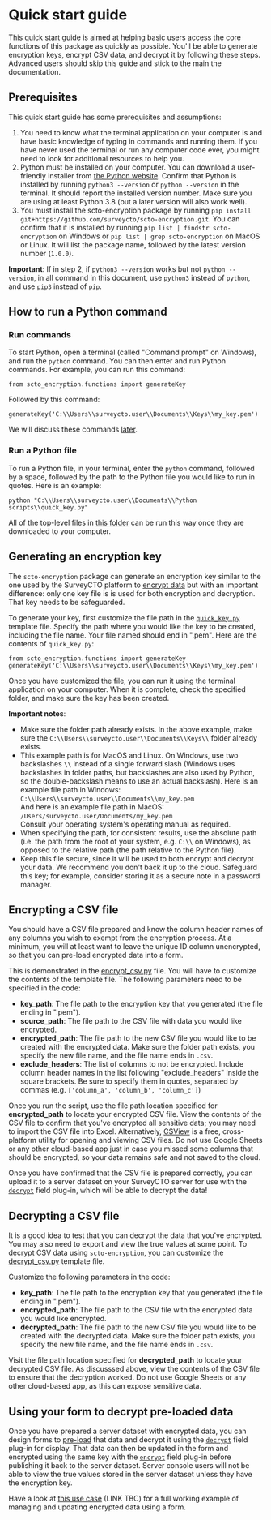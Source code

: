 # Quick start guide

This quick start guide is aimed at helping basic users access the core functions of this package as quickly as possible. You'll be able to generate encryption keys, encrypt CSV data, and decrypt it by following these steps. Advanced users should skip this guide and stick to the main the documentation.

## Prerequisites

This quick start guide has some prerequisites and assumptions:

1. You need to know what the terminal application on your computer is and have basic knowledge of typing in commands and running them. If you have never used the terminal or run any computer code ever, you might need to look for additional resources to help you.
2. Python must be installed on your computer. You can download a user-friendly installer from [the Python website](https://www.python.org/). Confirm that Python is installed by running `python3 --version` or `python --version` in the terminal. It should report the installed version number. Make sure you are using at least Python 3.8 (but a later version will also work well).
3. You must install the scto-encryption package by running `pip install git+https://github.com/surveycto/scto-encryption.git`. You can confirm that it is installed by running `pip list | findstr scto-encryption` on Windows or `pip list | grep scto-encryption` on MacOS or Linux. It will list the package name, followed by the latest version number (`1.0.0`).

**Important**: If in step 2, if `python3 --version` works but not  `python --version`, in all command in this document, use `python3` instead of `python`, and use `pip3` instead of `pip`.

## How to run a Python command

### Run commands

To start Python, open a terminal (called "Command prompt" on Windows), and run the `python` command. You can then enter and run Python commands. For example, you can run this command:

    from scto_encryption.functions import generateKey

Followed by this command:

    generateKey('C:\\Users\\surveycto.user\\Documents\\Keys\\my_key.pem')

We will discuss these commands [later](#generating-an-encryption-key).

### Run a Python file

To run a Python file, in your terminal, enter the `python` command, followed by a space, followed by the path to the Python file you would like to run in quotes. Here is an example:

    python "C:\\Users\\surveycto.user\\Documents\\Python scripts\\quick_key.py"

All of the top-level files in [this folder](../source/) can be run this way once they are downloaded to your computer.

## Generating an encryption key

The `scto-encryption` package can generate an encryption key similar to the one used by the SurveyCTO platform to [encrypt data](https://docs.surveycto.com/02-designing-forms/02-additional-topics/06.encrypting.html) but with an important difference: only one key file is is used for both encryption and decryption. That key needs to be safeguarded.

To generate your key, first customize the file path in the [`quick_key.py`](../source/quick_key.py) template file. Specify the path where you would like the key to be created, including the file name. Your file named should end in ".pem". Here are the contents of `quick_key.py`:

```
from scto_encryption.functions import generateKey
generateKey('C:\\Users\\surveycto.user\\Documents\\Keys\\my_key.pem')
```

Once you have customized the file, you can run it using the terminal application on your computer. When it is complete, check the specified folder, and make sure the key has been created.

**Important notes**:

* Make sure the folder path already exists. In the above example, make sure the `C:\\Users\\surveycto.user\\Documents\\Keys\\` folder already exists.
* This example path is for MacOS and Linux. On Windows, use two backslashes `\\` instead of a single forward slash (Windows uses backslashes in folder paths, but backslashes are also used by Python, so the double-backslash means to use an actual backslash). Here is an example file path in Windows:<br>
`C:\\Users\\surveycto.user\\Documents\\my_key.pem`<br>
And here is an example file path in MacOS:<br>
`/Users/surveycto.user/Documents/my_key.pem`<br>
Consult your operating system's operating manual as required.
* When specifying the path, for consistent results, use the absolute path (i.e. the path from the root of your system, e.g. `C:\\` on Windows), as opposed to the relative path (the path relative to the Python file).
* Keep this file secure, since it will be used to both encrypt and decrypt your data. We recommend you don't back it up to the cloud. Safeguard this key; for example, consider storing it as a secure note in a password manager.

## Encrypting a CSV file

You should have a CSV file prepared and know the column header names of any columns you wish to exempt from the encryption process. At a minimum, you will at least want to leave the unique ID column unencrypted, so that you can pre-load encrypted data into a form.

This is demonstrated in the [encrypt_csv.py](../source/encrypt_csv.py) file. You will have to customize the contents of the template file. The following parameters need to be specified in the code:

* **key_path**: The file path to the encryption key that you generated (the file ending in ".pem").
* **source_path**: The file path to the CSV file with data you would like encrypted.
* **encrypted_path**: The file path to the new CSV file you would like to be created with the encrypted data. Make sure the folder path exists, you specify the new file name, and the file name ends in `.csv`.
* **exclude_headers**: The list of columns to not be encrypted. Include column header names in the list following "exclude_headers" inside the square brackets. Be sure to specify them in quotes, separated by commas (e.g. `['column_a', 'column_b', 'column_c']`)

Once you run the script, use the file path location specified for **encrypted_path** to locate your encrypted CSV file. View the contents of the CSV file to confirm that you've encrypted all sensitive data; you may need to import the CSV file into Excel. Alternatively, [CSView](https://kothar.net/csview) is a free, cross-platform utility for opening and viewing CSV files. Do not use Google Sheets or any other cloud-based app just in case you missed some columns that should be encrypted, so your data remains safe and not saved to the cloud.

Once you have confirmed that the CSV file is prepared correctly, you can upload it to a server dataset on your SurveyCTO server for use with the [`decrypt`](https://github.com/surveycto/decrypt/blob/main/README.md) field plug-in, which will be able to decrypt the data!

## Decrypting a CSV file

It is a good idea to test that you can decrypt the data that you've encrypted. You may also need to export and view the true values at some point. To decrypt CSV data using `scto-encryption`, you can customize the [decrypt_csv.py](../source/decrypt_csv.py) template file. 

Customize the following parameters in the code:

* **key_path**: The file path to the encryption key that you generated (the file ending in ".pem").
* **encrypted_path**: The file path to the CSV file with the encrypted data you would like encrypted.
* **decrypted_path**: The file path to the new CSV file you would like to be created with the decrypted data. Make sure the folder path exists, you specify the new file name, and the file name ends in `.csv`.

Visit the file path location specified for **decrypted_path** to locate your decrypted CSV file. As discusssed above, view the contents of the CSV file to ensure that the decryption worked. Do not use Google Sheets or any other cloud-based app, as this can expose sensitive data.

## Using your form to decrypt pre-loaded data

Once you have prepared a server dataset with encrypted data, you can design forms to [pre-load](https://docs.surveycto.com/02-designing-forms/03-advanced-topics/03.preloading.html) that data and decrypt it using the [`decrypt`](https://github.com/surveycto/decrypt/blob/main/README.md) field plug-in for display. That data can then be updated in the form and encrypted using the same key with the [`encrypt`](https://github.com/surveycto/encrypt/blob/main/README.md) field plug-in before publishing it back to the server dataset. Server console users will not be able to view the true values stored in the server dataset unless they have the encryption key.

Have a look at [this use case]() (LINK TBC) for a full working example of managing and updating encrypted data using a form.
